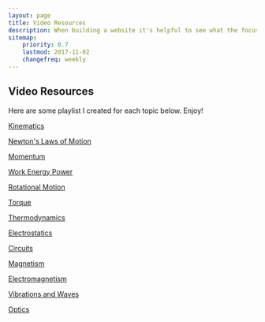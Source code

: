 ```yaml
---
layout: page
title: Video Resources
description: When building a website it's helpful to see what the focus of your site is. This page is an example of how to show a website's focus.
sitemap:
    priority: 0.7
    lastmod: 2017-11-02
    changefreq: weekly
---
```

## Video Resources
<p>Here are some playlist I created for each topic below. Enjoy!</p>
<div class="box">
  <p><a href="https://www.youtube.com/watch?v=mXbKlYSEvF8&list=PLnC-B2nn5puE-aBnccNMG6ANf0kIwYve6">Kinematics</a></p>    
</div>

<div class="box">
    <p><a href="https://www.youtube.com/watch?v=kKKM8Y-u7ds&list=PLnC-B2nn5puFLouj_0b8_YfvPs1-eNKj0">Newton's Laws of Motion</a> </p>
        
</div>

<div class="box">
    <p><a href="https://www.youtube.com/watch?v=V54MeDvJNXo&list=PLnC-B2nn5puExdI0jNOKNVXnzmkIHab3G">Momentum</a> </p>
        
</div>

<div class="box">
    <p><a href="https://www.youtube.com/watch?v=w4QFJb9a8vo&list=PLnC-B2nn5puEQ-CfqQBokgEAlMr-nxTaL">Work Energy Power</a> </p>
        
</div>

<div class="box">
    <p><a href="https://www.youtube.com/watch?v=SZj6DuB0vvo&list=PLnC-B2nn5puEmAIrOgR9vT78dM2ePdL5f">Rotational Motion</a> </p>
        
</div>

<div class="box">
    <p><a href="https://www.youtube.com/watch?v=5Zrphnd_0VI&list=PLnC-B2nn5puGS_WI6nBzcIU8SGfCbsqVz">Torque</a> </p>
        
</div>

<div class="box">
    <p><a href="https://www.youtube.com/watch?v=4i1MUWJoI0U&list=PLnC-B2nn5puHyTyUVOe5U2SSQc55PNObr">Thermodynamics</a> </p>
        
</div>

<div class="box">
    <p><a href="https://www.youtube.com/watch?v=TFlVWf8JX4A&list=PLnC-B2nn5puEfqQYmZdKm4W0evYzefAuC">Electrostatics</a> </p>
        
</div>

<div class="box">
    <p><a href="https://www.youtube.com/watch?v=Z2QDXjG2ynU&list=PLnC-B2nn5puEDR6GqfC4G52LLPFnDzPSt">Circuits</a> </p>
        
</div>

<div class="box">
    <p><a href="https://www.youtube.com/watch?v=dFT7-_s0jh0&list=PLnC-B2nn5puEq8vLO96oHm5IQhXjJC4QE">Magnetism</a> </p>
        
</div>

<div class="box">
    <p><a href="https://www.youtube.com/watch?v=jeTmIa00_rc&list=PLnC-B2nn5puF0Th_MkNkOONnIgdiqmmGy">Electromagnetism</a> </p>
        
</div>


<div class="box">
    <p><a href="https://www.youtube.com/watch?v=jxstE6A_CYQ&list=PLnC-B2nn5puHA3OSl-8EuXPLaKTJW_MO0">Vibrations and Waves</a> </p>
        
</div>


<div class="box">
    <p><a href="https://www.youtube.com/watch?v=Oh4m8Ees-3Q&list=PLnC-B2nn5puG8n_MuDYiTKsaAJ-GkLqBl">Optics</a> </p>
        
</div>
